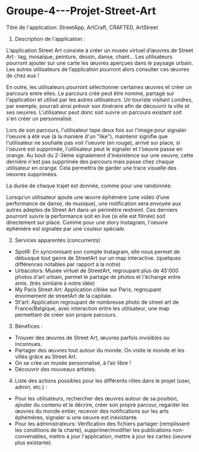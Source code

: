 # Groupe-4---Projet-Street-Art

Titre de l'application: StreetApp, ArtCraft, CRAFTED, ArtStreet

1. Description de l'application : 

L’application Street Art consiste à créer un musée virtuel d’œuvres de Street Art : tag, mosaïque, peinture, dessin, danse, chant…
Les utilisateurs pourront ajouter sur une carte les œuvres aperçues dans le paysage urbain. Les autres utilisateurs de l’application pourront alors consulter ces œuvres de chez eux !

En outre, les utilisateurs pourront sélectionner certaines œuvres et créer un parcours entre elles. Le parcours créé peut être nommé, partagé sur l'application et utilisé par les autres utilisateurs. Un touriste visitant Londres, par exemple, pourrait ainsi prévoir son itinéraire afin de découvrir la ville et ses oeuvres. L'utilisateur peut donc soit suivre un parcours existant soit s'en créer un personnalisé.

Lors de son parcours, l'utilisateur tape deux fois sur l'image pour signaler l'oeuvre a été vue (à la manière d'un "like"), maintenir signifie que l'utilisateur ne souhaite pas voir l'oeuvre (en rouge), arrivé sur place, si l'oeuvre est supprimée, l'utilisateur peut le signaler et l'oeuvre passe en orange. Au bout du 2-3ème signalement d'inexistence sur une oeuvre, cette dernière n'est pas supprimée des parcours mais passe chez chaque utilisateur en orange. Cela permettra de garder une trace visuelle des oeuvres supprimées.

La durée de chaque trajet est donnée, comme pour une randonnée.

Lorsqu’un utilisateur ajoute une œuvre éphémère (une vidéo d’une performance de danse, de musique), une notification sera envoyée aux autres adeptes de Street Art dans un périmètre restreint. Ces derniers pourront suivre la performance soit en live (si elle est filmée) soit directement sur place. Comme pour une story Instagram, l'oeuvre éphémère est signalée par une couleur spéciale.

2. Services apparentés (concurrents) 
- SpotR: En syncronisant son compte Instagram, elle nous permet de débusqué tout genre de StreetArt sur un map interactive. (quelques différences notables par rapport à la notre)
- Urbacolors: Musée virtuel de StreetArt, regroupant plus de 45'000 photos d'art urbain, permet le partage de photos et l'échange entre amis. (très similaire à notre idée)
- My Paris Street Art: Application ciblée sur Paris, regroupant énormement de streetArt de la capitale.
- St'art: Application regroupant de nombreuse photo de street art de France/Belgique, avec interaction entre les utilisateur, une map permettant de créer son propre parcours. 

3. Bénéfices :
- Trouver des œuvres de Street Art, œuvres parfois invisibles ou inconnues.
- Partager des œuvres tout autour du monde. On visite le monde et les villes grâce au Street Art.
- On se crée un musée personnalisé, à l’air libre !
- Découvrir des nouveaux artistes.

4. Liste des actions possibles pour les différents rôles dans le projet (user, admin, etc.) :  
- Pour les utilisateurs, rechercher des œuvres autour de sa position, ajouter du contenu et le décrire, créer son propre parcour, regarder les œuvres du monde entier, recevoir des notifications sur les arts éphémères, signaler si une oeuvre est inexistante.
- Pour les administrateurs: Vérification des fichiers partager (remplissent les conditions de la charte), supprimer/modifier les publications non-convenables, mettre à jour l'application, mettre à jour les cartes (oeuvre plus existante).
